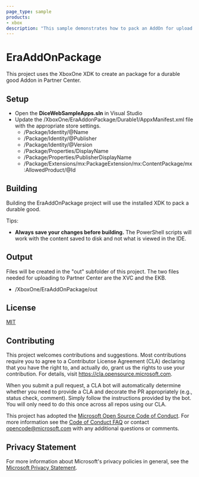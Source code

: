 ```yaml
---
page_type: sample
products:
- xbox
description: "This sample demonstrates how to pack an AddOn for upload to Parnter Center as a durable good package"
---
```


# EraAddOnPackage

This project uses the XboxOne XDK to create an package for a durable good Addon in Partner Center.

## Setup

- Open the **DiceWebSampleApps.sln** in Visual Studio
- Update the /XboxOne/EraAddonPackage/Durable1/AppxManifest.xml file with the appropriate store settings.
  - /Package/Identity/@Name
  - /Package/Identity/@Publisher
  - /Package/Identity/@Version
  - /Package/Properties/DisplayName
  - /Package/Properties/PublisherDisplayName
  - /Package/Extensions/mx:PackageExtension/mx:ContentPackage/mx:AllowedProduct/@Id

## Building

Building the EraAddOnPackage project will use the installed XDK to pack a durable good.

Tips:
- **Always save your changes before building.** The PowerShell scripts will work with the content saved to disk and not what is viewed in the IDE.

## Output

Files will be created in the "out" subfolder of this project. The two files needed for uploading to Partner Center are the XVC and the EKB.
- /XboxOne/EraAddOnPackage/out

## License

[MIT](../../LICENSE)

## Contributing

This project welcomes contributions and suggestions.  Most contributions require you to agree to a
Contributor License Agreement (CLA) declaring that you have the right to, and actually do, grant us
the rights to use your contribution. For details, visit https://cla.opensource.microsoft.com.

When you submit a pull request, a CLA bot will automatically determine whether you need to provide
a CLA and decorate the PR appropriately (e.g., status check, comment). Simply follow the instructions
provided by the bot. You will only need to do this once across all repos using our CLA.

This project has adopted the [Microsoft Open Source Code of Conduct](https://opensource.microsoft.com/codeofconduct/).
For more information see the [Code of Conduct FAQ](https://opensource.microsoft.com/codeofconduct/faq/) or
contact [opencode@microsoft.com](mailto:opencode@microsoft.com) with any additional questions or comments.

## Privacy Statement

For more information about Microsoft's privacy policies in general, see the [Microsoft Privacy Statement](https://privacy.microsoft.com/en-us/privacystatement/).